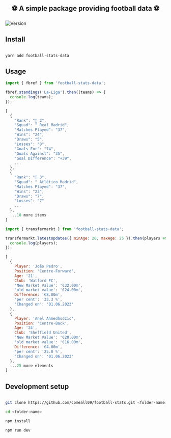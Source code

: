 <h2 align="center">⚽️ A simple package providing football data ⚽️</h2>

<p>

<img alt="Version" src="https://img.shields.io/badge/version-0.0.3-darkGreen.svg?cacheSeconds=2592000"  />

</p>

## Install

```sh

yarn add football-stats-data

```

## Usage

```javascript
import { fbref } from 'football-stats-data';

fbref.standings('La-Liga').then((teams) => {
  console.log(teams);
});
```

```javascript
[
  {
    "Rank": "🔵 2",
    "Squad": " Real Madrid",
    "Matches Played": "37",
    "Wins": "24",
    "Draws": "5",
    "Losses": "8",
    "Goals For": "74",
    "Goals Against": "35",
    "Goal Difference": "+39",
    ...
  },
  {
    "Rank": "🔵 3",
    "Squad": " Atlético Madrid",
    "Matches Played": "37",
    "Wins": "23",
    "Draws": "7",
    "Losses": "7"
    ...
  },
  ...18 more items
]
```


```javascript
import { transfermarkt } from 'football-stats-data';

transfermarkt.latestUpdates({ minAge: 20, maxAge: 25 }).then(players => {
  console.log(players);
});

```

```javascript
[
  {
    Player: 'João Pedro',
    Position: 'Centre-Forward',
    Age: '21',
    Club: 'Watford FC',
    'New Market Value': '€32.00m',
    'old market value': '€24.00m',
    Difference: '€8.00m',
    'per cent': '33.3 %',
    'Changed on': '01.06.2023'
  },
  {
    Player: 'Anel Ahmedhodzic',
    Position: 'Centre-Back',
    Age: '24',
    Club: 'Sheffield United',
    'New Market Value': '€20.00m',
    'old market value': '€16.00m',
    Difference: '€4.00m',
    'per cent': '25.0 %',
    'Changed on': '01.06.2023'
  },
  ...25 more elements
]
```

## Development setup

```sh

git clone https://github.com/comeall09/football-stats.git <folder-name>

cd <folder-name>

npm install

npm run dev

```
